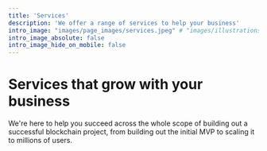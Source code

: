 ```yaml
---
title: 'Services'
description: 'We offer a range of services to help your business'
intro_image: "images/page_images/services.jpeg" # "images/illustrations/reading.svg"
intro_image_absolute: false
intro_image_hide_on_mobile: false
---
```


# Services that grow with your business

We're here to help you succeed across the whole scope of building out a successful blockchain project, from building out the initial MVP to scaling it to millions of users.
